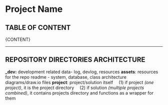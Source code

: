 # Project Name

## TABLE OF CONTENT

{CONTENT}

---

## REPOSITORY DIRECTORIES ARCHITECTURE

**\_dev:** development related data- log, devlog, resources
**assets**: resources for the repo readme - system, database, class architecture diagrams/draw.io files
**project**: project/solution itself
&emsp;(1) if project _(one project)_, it is the project directory
&emsp;(2) if solution *(*multiple projects combined*)*, it contains projects directory and functions as a wrapper for them
